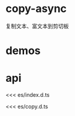 # copy-async

复制文本、富文本到剪切板

# demos

<demo src="./demos/1.vue" />

<demo src="./demos/2.tsx" title="传入 dom" />

# api

<<< es/index.d.ts

<<< es/copy.d.ts
